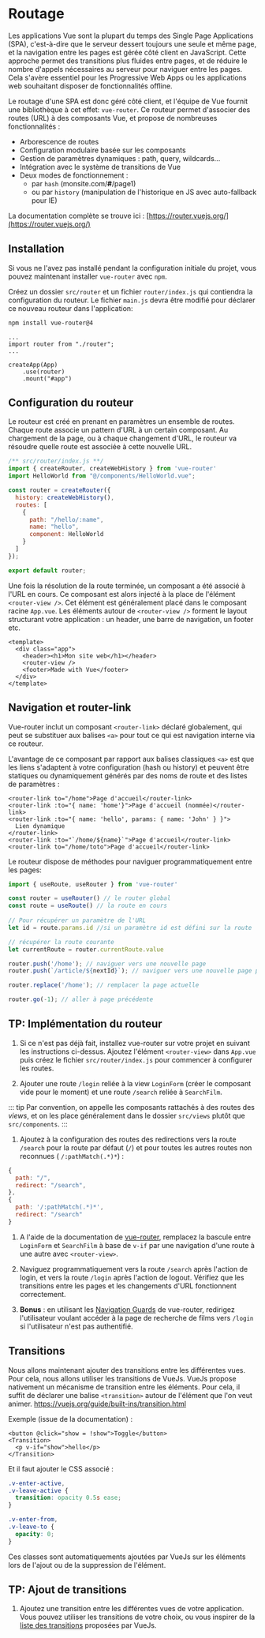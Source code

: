 # Routage

Les applications Vue sont la plupart du temps des Single Page Applications (SPA), c'est-à-dire que le serveur dessert toujours une seule et même page, et la navigation entre les pages est gérée côté client en JavaScript. Cette approche permet des transitions plus fluides entre pages, et de réduire le nombre d'appels nécessaires au serveur pour naviguer entre les pages. Cela s'avère essentiel pour les Progressive Web Apps ou les applications web souhaitant disposer de fonctionnalités offline.

Le routage d'une SPA est donc géré côté client, et l'équipe de Vue fournit une bibliothèque à cet effet: `vue-router`. Ce routeur permet d'associer des routes (URL) à des composants Vue, et propose de nombreuses fonctionnalités :

- Arborescence de routes
- Configuration modulaire basée sur les composants
- Gestion de paramètres dynamiques : path, query, wildcards...
- Intégration avec le système de transitions de Vue
- Deux modes de fonctionnement :
  - par `hash` (monsite.com/**#**/page1)
  - ou par `history` (manipulation de l'historique en JS avec auto-fallback pour IE)

La documentation complète se trouve ici : [https://router.vuejs.org/](https://router.vuejs.org/)

## Installation

Si vous ne l'avez pas installé pendant la configuration initiale du projet, vous pouvez maintenant installer `vue-router` avec `npm`.

Créez un dossier `src/router` et un fichier `router/index.js` qui contiendra la configuration du routeur. Le fichier `main.js` devra être modifié pour déclarer ce nouveau routeur dans l'application:

```bash
npm install vue-router@4
```

```js{5}
...
import router from "./router";
...

createApp(App)
	.use(router)
	.mount("#app")
```


## Configuration du routeur

Le routeur est créé en prenant en paramètres un ensemble de routes. Chaque route associe un pattern d'URL à un certain composant. Au chargement de la page, ou à chaque changement d'URL, le routeur va résoudre quelle route est associée à cette nouvelle URL.

```js
/** src/router/index.js **/
import { createRouter, createWebHistory } from 'vue-router'
import HelloWorld from "@/components/HelloWorld.vue";

const router = createRouter({
  history: createWebHistory(),
  routes: [
    {
      path: "/hello/:name",
      name: "hello",
      component: HelloWorld
    }
  ]
});

export default router;
```

Une fois la résolution de la route terminée, un composant a été associé à l'URL en cours. Ce composant est alors injecté à la place de l'élément `<router-view />`. Cet élément est généralement placé dans le composant racine `App.vue`. Les éléments autour de `<router-view />` forment le layout structurant votre application : un header, une barre de navigation, un footer etc.

```vue
<template>
  <div class="app">
    <header><h1>Mon site web</h1></header>
    <router-view />
    <footer>Made with Vue</footer>
  </div>
</template>
```

## Navigation et router-link

Vue-router inclut un composant `<router-link>` déclaré globalement, qui peut se substituer aux balises `<a>` pour tout ce qui est navigation interne via ce routeur.

L'avantage de ce composant par rapport aux balises classiques `<a>` est que les liens s'adaptent à votre configuration (hash ou history) et peuvent être statiques ou dynamiquement générés par des noms de route et des listes de paramètres :

```vue
<router-link to="/home">Page d'accueil</router-link>
<router-link :to="{ name: 'home'}">Page d'accueil (nommée)</router-link>
<router-link :to="{ name: 'hello', params: { name: 'John' } }">
  Lien dynamique
</router-link>
<router-link :to="`/home/${name}`">Page d'accueil</router-link>
<router-link to="/home/toto">Page d'accueil</router-link>
```

Le routeur dispose de méthodes pour naviguer programmatiquement entre les pages:

```javascript
import { useRoute, useRouter } from 'vue-router'

const router = useRouter() // le router global
const route = useRoute() // la route en cours
​
// Pour récupérer un paramètre de l'URL
let id = route.params.id //si un paramètre id est défini sur la route

// récupérer la route courante
let currentRoute = router.currentRoute.value

router.push('/home'); // naviguer vers une nouvelle page
router.push(`/article/${nextId}`); // naviguer vers une nouvelle page par URL

router.replace('/home'); // remplacer la page actuelle

router.go(-1); // aller à page précédente
```


## TP: Implémentation du routeur

1. Si ce n'est pas déjà fait, installez vue-router sur votre projet en suivant les instructions ci-dessus. Ajoutez l'élément `<router-view>` dans `App.vue` puis créez le fichier `src/router/index.js` pour commencer à configurer les routes.

2. Ajouter une route `/login` reliée à la view `LoginForm` (créer le composant vide pour le moment) et une route `/search` reliée à `SearchFilm`.

::: tip
Par convention, on appelle les composants rattachés à des routes des _views_, et on les place généralement dans le dossier `src/views` plutôt que `src/components`.
:::

1. Ajoutez à la configuration des routes des redirections vers la route `/search` pour la route par défaut (`/`) et pour toutes les autres routes non reconnues ( `/:pathMatch(.*)*`) :


```javascript
{
  path: "/",
  redirect: "/search",
},
{ 
  path: '/:pathMatch(.*)*', 
  redirect: "/search"
}
```

1. A l'aide de la documentation de [vue-router](https://router.vuejs.org/api/), remplacez la bascule entre `LoginForm` et `SearchFilm` à base de `v-if` par une navigation d'une route à une autre avec `<router-view>`.

2. Naviguez programmatiquement vers la route `/search` après l'action de login, et vers la route `/login` après l'action de logout. Vérifiez que les transitions entre les pages et les changements d'URL fonctionnent correctement.

3. **Bonus** : en utilisant les [Navigation Guards](https://router.vuejs.org/guide/advanced/navigation-guards.html) de vue-router, redirigez l'utilisateur voulant accéder à la page de recherche de films vers `/login` si l'utilisateur n'est pas authentifié.

## Transitions

Nous allons maintenant ajouter des transitions entre les différentes vues. Pour cela, nous allons utiliser les transitions de VueJs.
VueJs propose nativement un mécanisme de transition entre les éléments. Pour cela, il suffit de déclarer une balise `<transition>` autour de l'élément que l'on veut animer. https://vuejs.org/guide/built-ins/transition.html

Exemple (issue de la documentation) :

```vue
<button @click="show = !show">Toggle</button>
<Transition>
  <p v-if="show">hello</p>
</Transition>
```

Et il faut ajouter le CSS associé :

```css
.v-enter-active,
.v-leave-active {
  transition: opacity 0.5s ease;
}

.v-enter-from,
.v-leave-to {
  opacity: 0;
}
```

Ces classes sont automatiquements ajoutées par VueJs sur les éléments lors de l'ajout ou de la suppression de l'élément.

## TP: Ajout de transitions

1. Ajoutez une transition entre les différentes vues de votre application. Vous pouvez utiliser les transitions de votre choix, ou vous inspirer de la [liste des transitions](https://vuejs.org/guide/built-ins/transition.html) proposées par VueJs.
